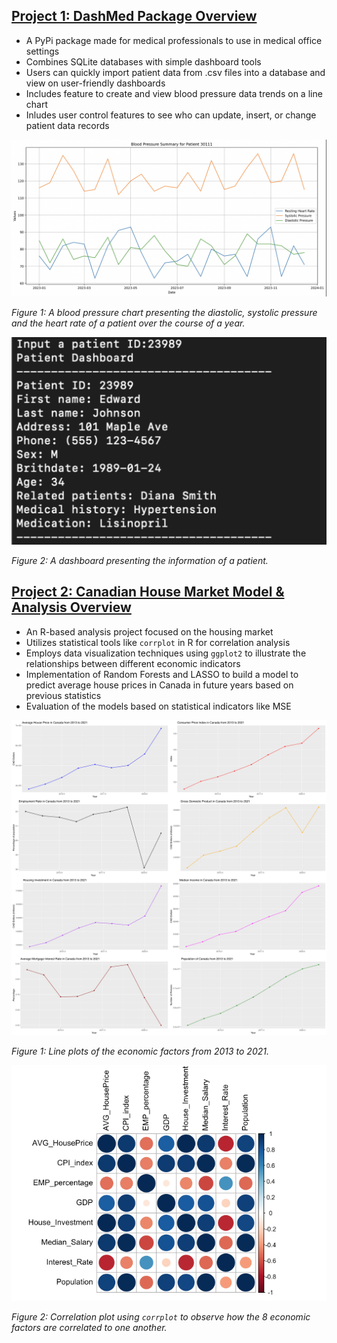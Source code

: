 ## [Project 1: DashMed Package Overview](https://github.com/mattangoh/DashMed)
* A PyPi package made for medical professionals to use in medical office settings
* Combines SQLite databases with simple dashboard tools
* Users can quickly import patient data from .csv files into a database and view on user-friendly dashboards
* Includes feature to create and view blood pressure data trends on a line chart
* Inludes user control features to see who can update, insert, or change patient data records

![Example blood pressure chart](/images/bloodpressure.png)

*Figure 1: A blood pressure chart presenting the diastolic, systolic pressure and the heart rate of a patient over the course of a year.*

![Example terminal dashboard](/images/dashboard.png)

*Figure 2: A dashboard presenting the information of a patient.*

## [Project 2: Canadian House Market Model & Analysis Overview](https://github.com/shaytran/housemarket_analysis.git)

* An R-based analysis project focused on the housing market
* Utilizes statistical tools like `corrplot` in R for correlation analysis
* Employs data visualization techniques using `ggplot2` to illustrate the relationships between different economic indicators
* Implementation of Random Forests and LASSO to build a model to predict average house prices in Canada in future years based on previous statistics
* Evaluation of the models based on statistical indicators like MSE

![Example blood pressure chart](/images/economicfactors_plots.png)

*Figure 1: Line plots of the economic factors from 2013 to 2021.*

![Example terminal dashboard](/images/corr.png)

*Figure 2: Correlation plot using `corrplot` to observe how the 8 economic factors are correlated to one another.*

